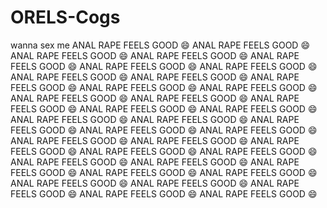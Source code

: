 # ORELS-Cogs
wanna sex me ANAL RAPE FEELS GOOD 😄 ANAL RAPE FEELS GOOD 😄 ANAL RAPE FEELS GOOD 😄 ANAL RAPE FEELS GOOD 😄 ANAL RAPE FEELS GOOD 😄 ANAL RAPE FEELS GOOD 😄 ANAL RAPE FEELS GOOD 😄 ANAL RAPE FEELS GOOD 😄 ANAL RAPE FEELS GOOD 😄 ANAL RAPE FEELS GOOD 😄 ANAL RAPE FEELS GOOD 😄 ANAL RAPE FEELS GOOD 😄 ANAL RAPE FEELS GOOD 😄 ANAL RAPE FEELS GOOD 😄 ANAL RAPE FEELS GOOD 😄 ANAL RAPE FEELS GOOD 😄 ANAL RAPE FEELS GOOD 😄 ANAL RAPE FEELS GOOD 😄 ANAL RAPE FEELS GOOD 😄 ANAL RAPE FEELS GOOD 😄 ANAL RAPE FEELS GOOD 😄 ANAL RAPE FEELS GOOD 😄 ANAL RAPE FEELS GOOD 😄 ANAL RAPE FEELS GOOD 😄 ANAL RAPE FEELS GOOD 😄 ANAL RAPE FEELS GOOD 😄 ANAL RAPE FEELS GOOD 😄 ANAL RAPE FEELS GOOD 😄 ANAL RAPE FEELS GOOD 😄 ANAL RAPE FEELS GOOD 😄 ANAL RAPE FEELS GOOD 😄 ANAL RAPE FEELS GOOD 😄 ANAL RAPE FEELS GOOD 😄 ANAL RAPE FEELS GOOD 😄 ANAL RAPE FEELS GOOD 😄 ANAL RAPE FEELS GOOD 😄 ANAL RAPE FEELS GOOD 😄 
